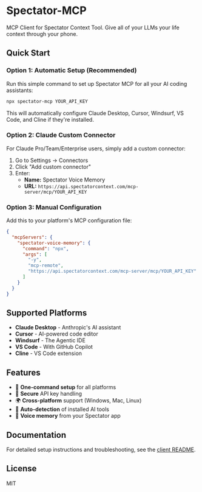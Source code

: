 # Spectator-MCP

MCP Client for Spectator Context Tool. Give all of your LLMs your life context through your phone.

## Quick Start

### Option 1: Automatic Setup (Recommended)

Run this simple command to set up Spectator MCP for all your AI coding assistants:

```bash
npx spectator-mcp YOUR_API_KEY
```

This will automatically configure Claude Desktop, Cursor, Windsurf, VS Code, and Cline if they're installed.

### Option 2: Claude Custom Connector

For Claude Pro/Team/Enterprise users, simply add a custom connector:

1. Go to Settings → Connectors
2. Click "Add custom connector"
3. Enter:
   - **Name:** Spectator Voice Memory  
   - **URL:** `https://api.spectatorcontext.com/mcp-server/mcp/YOUR_API_KEY`

### Option 3: Manual Configuration

Add this to your platform's MCP configuration file:

```json
{
  "mcpServers": {
    "spectator-voice-memory": {
      "command": "npx",
      "args": [
        "-y",
        "mcp-remote",
        "https://api.spectatorcontext.com/mcp-server/mcp/YOUR_API_KEY"
      ]
    }
  }
}
```

## Supported Platforms

- **Claude Desktop** - Anthropic's AI assistant
- **Cursor** - AI-powered code editor
- **Windsurf** - The Agentic IDE
- **VS Code** - With GitHub Copilot
- **Cline** - VS Code extension

## Features

- 🚀 **One-command setup** for all platforms
- 🔐 **Secure** API key handling
- 🌍 **Cross-platform** support (Windows, Mac, Linux)
- 🔄 **Auto-detection** of installed AI tools
- 📝 **Voice memory** from your Spectator app

## Documentation

For detailed setup instructions and troubleshooting, see the [client README](./client/README.md).

## License

MIT
